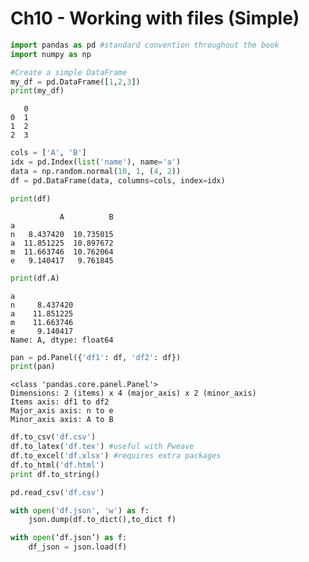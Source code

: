 
# Ch10 - Working with files (Simple)

```python
import pandas as pd #standard convention throughout the book
import numpy as np
```


```python
#Create a simple DataFrame
my_df = pd.DataFrame([1,2,3])
print(my_df)
```

       0
    0  1
    1  2
    2  3



```python
cols = ['A', 'B']
idx = pd.Index(list('name'), name='a')
data = np.random.normal(10, 1, (4, 2))
df = pd.DataFrame(data, columns=cols, index=idx)
```


```python
print(df)
```

               A          B
    a                      
    n   8.437420  10.735015
    a  11.851225  10.897672
    m  11.663746  10.762064
    e   9.140417   9.761845



```python
print(df.A)
```

    a
    n     8.437420
    a    11.851225
    m    11.663746
    e     9.140417
    Name: A, dtype: float64



```python
pan = pd.Panel({'df1': df, 'df2': df})
print(pan)
```

    <class 'pandas.core.panel.Panel'>
    Dimensions: 2 (items) x 4 (major_axis) x 2 (minor_axis)
    Items axis: df1 to df2
    Major_axis axis: n to e
    Minor_axis axis: A to B



```python
df.to_csv('df.csv')
df.to_latex('df.tex') #useful with Pweave
df.to_excel('df.xlsx') #requires extra packages
df.to_html('df.html')
print df.to_string()
```


```python
pd.read_csv('df.csv')
```


```python
with open('df.json', 'w') as f:
    json.dump(df.to_dict(),to_dict f)
```


```python
with open(‘df.json’) as f:
    df_json = json.load(f)
```
